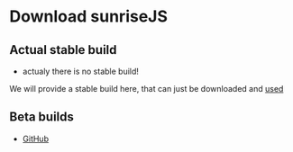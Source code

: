 Download sunriseJS
=======


Actual stable build
---------
* actualy there is no stable build!

We will provide a stable build here, that can just be downloaded and [used](howtosunrise.md) 


Beta builds
---------
* [GitHub](https://github.com/sunriseJS/sunriseJS)
